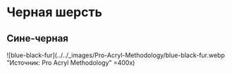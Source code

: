# Черная шерсть

## Сине-черная

![blue-black-fur](../../_images/Pro-Acryl-Methodology/blue-black-fur.webp "Источник: Pro Acryl Methodology" =400x)